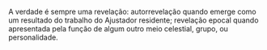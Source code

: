﻿A verdade é sempre uma revelação: autorrevelação quando emerge como um resultado do trabalho do Ajustador residente; revelação epocal quando apresentada pela função de algum outro meio celestial, grupo, ou personalidade.